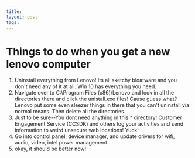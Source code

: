 ```yaml
---
title:
layout: post
tags:
---
```


# Things to do when you get a new lenovo computer

1. Uninstall everything from Lenovo! Its all sketchy bloatware and you don't need any of it at all. Win 10 has everything you need.
2. Navigate over to C:\Program Files (x86)\Lenovo and look in all the directories there and click the unistall.exe files! Cause guess what? Lenovo put some even sleezer things in there that you can't uninstall via normal means. Then delete all the directories.
3. Just to be sure--You dont need anything in this ^ directory! Customer Engagement Service (CCSDK) and others log your activities and send information to weird unsecure web locations! Yuck!
4. Go into control panel, device manager, and update drivers for wifi, audio, video, intel power management.
5. okay, it should be better now!